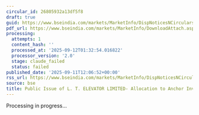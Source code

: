 ```yaml
---
circular_id: 26805932a13df5f8
draft: true
guid: https://www.bseindia.com/markets/MarketInfo/DispNoticesNCirculars.aspx?Noticeid={975703E6-60A4-4F32-A761-64FB1D5CD875}&noticeno=20250911-46&dt=09/11/2025&icount=46&totcount=91&flag=0
pdf_url: https://www.bseindia.com/markets/MarketInfo/DownloadAttach.aspx?id=20250911-46&attachedId=c5d36d2a-cc10-49c0-a32b-37c0d2a8d869
processing:
  attempts: 1
  content_hash: ''
  processed_at: '2025-09-12T01:32:54.016822'
  processor_version: '2.0'
  stage: claude_failed
  status: failed
published_date: '2025-09-11T12:06:52+00:00'
rss_url: https://www.bseindia.com/markets/MarketInfo/DispNoticesNCirculars.aspx?Noticeid={975703E6-60A4-4F32-A761-64FB1D5CD875}&noticeno=20250911-46&dt=09/11/2025&icount=46&totcount=91&flag=0
source: bse
title: Public Issue of L. T. ELEVATOR LIMITED- Allocation to Anchor Investors
---
```


Processing in progress...